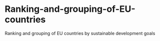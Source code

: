 # Ranking-and-grouping-of-EU-countries
Ranking and grouping of EU countries by sustainable development goals
